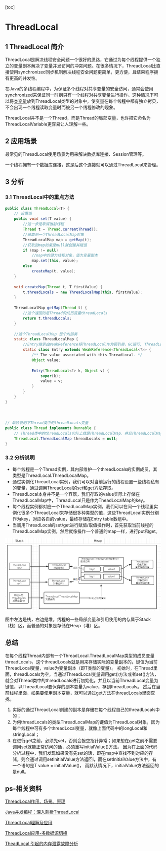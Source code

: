 [toc]

# ThreadLocal

## 1 ThreadLocal 简介

ThreadLocal是解决线程安全问题一个很好的思路，它通过为每个线程提供一个独立的变量副本解决了变量并发访问的冲突问题。在很多情况下，ThreadLocal比直接使用synchronized同步机制解决线程安全问题更简单，更方便，且结果程序拥有更高的并发性。

在Java的多线程编程中，为保证多个线程对共享变量的安全访问，通常会使用synchronized来保证同一时刻只有一个线程对共享变量进行操作。这种情况下可以将[类变量](https://links.jianshu.com/go?to=https%3A%2F%2Fbaike.baidu.com%2Fitem%2F%E7%B1%BB%E5%8F%98%E9%87%8F)放到ThreadLocal类型的对象中，使变量在每个线程中都有独立拷贝，不会出现一个线程读取变量时而被另一个线程修改的现象。

ThreadLocal并不是一个Thread，而是Thread的局部变量，也许把它命名为ThreadLocalVariable更容易让人理解一些。

## 2 应用场景

最常见的ThreadLocal使用场景为用来解决数据库连接、Session管理等。

一个线程拥有一个数据库连接，这是后这个连接就可以通过ThreadLocal来管理。

## 3 分析

### 3.1 ThreadLocal中的重点方法

```java
public class ThreadLocal<T> {
    // 设置值
	public void set(T value) {
		//这一步是取得当前线程
	    Thread t = Thread.currentThread();
	    //获取到一个ThreadLocalMap对象
	    ThreadLocalMap map = getMap(t);
	    //获取到map如果是null就创建并赋值
	    if (map != null)
	    	//map中的键为线程对象，值为变量副本
	        map.set(this, value);
	    else
	        createMap(t, value);
	}
    
	void createMap(Thread t, T firstValue) {
        t.threadLocals = new ThreadLocalMap(this, firstValue);
    }
    
	ThreadLocalMap getMap(Thread t) {
		//这个返回的是Thread的成员变量threadLocals
	    return t.threadLocals;
	}
    
	//这个ThreadLocalMap 是个内部类
	static class ThreadLocalMap {
		//Entry继承自WeakReference将ThreadLocal作为弱引用，GC运行, ThreadLocal即被回收
		static class Entry extends WeakReference<ThreadLocal<?>> {
            /** The value associated with this ThreadLocal. */
            Object value;

            Entry(ThreadLocal<?> k, Object v) {
                super(k);
                value = v;
            }
        }
	}
}



// 单独说明下Thread类中的threadLocals变量
public class Thread implements Runnable {
	// Thread类中的threadLocals实际上就是ThreadLocalMap，并且ThreadLocalMap是ThreadLocal的内部类
	ThreadLocal.ThreadLocalMap threadLocals = null;
}
```

### 3.2 分析说明

- 每个线程是一个Thread实例，其内部维护一个threadLocals的实例成员，其类型是ThreadLocal.ThreadLocalMap。
- 通过实例化ThreadLocal实例，我们可以对当前运行的线程设置一些线程私有的变量，通过调用ThreadLocal的set和get方法存取。
- ThreadLocal本身并不是一个容器，我们存取的value实际上存储在ThreadLocalMap中，ThreadLocal只是作为TheadLocalMap的key。
- 每个线程实例都对应一个TheadLocalMap实例，我们可以在同一个线程里实例化很多个ThreadLocal来存储很多种类型的值，这些ThreadLocal实例分别作为key，对应各自的value，最终存储在Entry table数组中。
- 当调用ThreadLocal的set/get进行赋值/取值操作时，首先获取当前线程的ThreadLocalMap实例，然后就像操作一个普通的map一样，进行put和get。

![image-20210323094843986](picture/image-20210323094843986.png)

图中左边是栈，右边是堆。线程的一些局部变量和引用使用的内存属于Stack（栈）区，而普通的对象是存储在Heap（堆）区。





## 总结

在每个线程Thread内部有一个ThreadLocal.ThreadLocalMap类型的成员变量threadLocals，这个threadLocals就是用来存储实际的变量副本的，键值为当前ThreadLocal变量，value为变量副本（即T类型的变量）。 初始时，在Thread里面，threadLocals为空，当通过ThreadLocal变量调用get()方法或者set()方法，就会对Thread类中的threadLocals进行初始化，并且以当前ThreadLocal变量为键值，以ThreadLocal要保存的副本变量为value，存到threadLocals。 然后在当前线程里面，如果要使用副本变量，就可以通过get方法在threadLocals里面查找。

1. 实际的通过ThreadLocal创建的副本是存储在每个线程自己的threadLocals中的；
2. 为何threadLocals的类型ThreadLocalMap的键值为ThreadLocal对象，因为每个线程中可有多个threadLocal变量，就像上面代码中的longLocal和stringLocal；
3. 在进行get之前，必须先set，否则会报空指针异常；如果想在get之前不需要调用set就能正常访问的话，必须重写initialValue()方法。 因为在上面的代码分析过程中，我们发现如果没有先set的话，即在map中查找不到对应的存储，则会通过调用setInitialValue方法返回i，而在setInitialValue方法中，有一个语句是T value = initialValue()， 而默认情况下，initialValue方法返回的是null。



## ps-相关资料

[ThreadLocal作用、场景、原理](https://www.jianshu.com/p/6fc3bba12f38)

[Java并发编程：深入剖析ThreadLocal](https://www.cnblogs.com/dolphin0520/p/3920407.html)

[ThreadLocal理解及应用](https://blog.csdn.net/zzg1229059735/article/details/82715741)

[ThreadLocal应用-多数据源切换](https://blog.csdn.net/csdn_mingss/article/details/86586322)

[TheadLocal 引起的内存泄露故障分析](https://mp.weixin.qq.com/s/Gf4MiHPz8DynY80UmwH04Q)